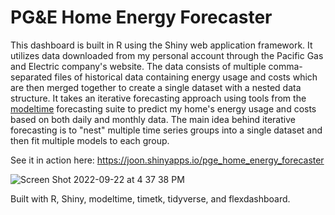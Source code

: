 # PG&E Home Energy Forecaster

This dashboard is built in R using the Shiny web application framework. It utilizes data downloaded from my personal account through the Pacific Gas and Electric company's website. The data consists of multiple comma-separated files of historical data containing energy usage and costs which are then merged together to create a single dataset with a nested data structure. It takes an iterative forecasting approach using tools from the [modeltime](https://github.com/business-science/modeltime) forecasting suite to predict my home's energy usage and costs based on both daily and monthly data. The main idea behind iterative forecasting is to "nest" multiple time series groups into a single dataset and then fit multiple models to each group. 

See it in action here: https://joon.shinyapps.io/pge_home_energy_forecaster

![Screen Shot 2022-09-22 at 4 37 38 PM](https://user-images.githubusercontent.com/32493276/191869342-8beb4227-88c9-4736-8b2c-6cd1d93637fe.png)

Built with R, Shiny, modeltime, timetk, tidyverse, and flexdashboard.
